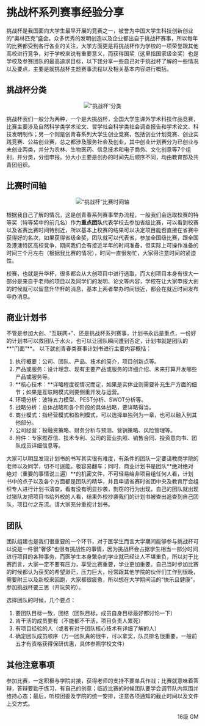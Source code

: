 # 挑战杯系列赛事经验分享

挑战杯是我国面向大学生最早开展的竞赛之一，被誉为中国大学生科技创新创业的“奥林匹克”盛会。众多优秀的发明创造以及企业都出自于挑战杯赛事，所以每年的比赛都受到各行各业的关注，大学方面更是将挑战杯作为学校的一项荣誉跟其他高校进行竞争，对于学校来说有重要意义，而获得国奖（这里指国家级金奖）也是学校及参赛团队的最高追求目标，以下我分享一些自己对于挑战杯了解的一些情况以及要点，主要是就挑战杯主题赛事流程以及相关基本内容进行概括。

## 挑战杯分类

<div align=center>
<img src="https://gitee.com/zcx980605/Survive_XYSM_dev/raw/master/Image/Ch2_2_1.svg" alt="“挑战杯”分类">
</div>

挑战杯我们一般分为两种，一个是大挑战杯，全国大学生课外学术科技作品竞赛，比赛主要涉及自然科学类学术论文、哲学社会科学类社会调查报告和学术论文、科技发明制作；另一个则是创青春系列大学生创业竞赛，包括创业计划竞赛、创业实践竞赛、公益创业赛，总之都涉及服务社会及创业，其中创业计划赛分为已创业与未创业两类，并分为农林、生物医药、信息技术和电子商务、文化创意等7个组别，并分类，分组申报。分大小主要是创办的时间先后顺序不同，均由教育部及共青团组织。

## 比赛时间轴

<div align=center>
<img src="https://gitee.com/zcx980605/Survive_XYSM_dev/raw/master/Image/Ch2_2_2.png" alt="“挑战杯”比赛时间轴">
</div>

根据我自己了解的情况，这是创青春系列赛事举办流程，一般我们会选取校赛的特等奖（特等奖中的前几名）作为**重点团队**代表学校去参加省级比赛，可以看到校赛以及省赛比赛时间特别近，所以基本上校赛的结果可以决定项目能否直接在省赛中获得好的名次，如果获得省级金奖，团队就可以代表省，参加全国级比赛，跟全国及港澳特区高校竞争，期间我们会有接近半年的时间准备，但实际上可操作准备的时间三个月左右（根据我比赛的情况），时间一直很匆忙，大家得注意时间的紧迫性。

校赛，也就是升华杯，很多都会从大创项目中进行选取，而大创项目本身有很大一部分是来自于老师的项目以及同学们的发明、论文等内容，学校在让大家申报大创的时候就可以留意升华杯的消息，基本上两者举办时间很近，都会在就近时间发布申办消息。

## 商业计划书

不管是参加大创、“互联网+”、还是挑战杯系列赛事，计划书永远是重点，一份好的计划书可以救团队于水火，也可以让团队瞬间遭到否定，计划书就是团队的**“门面”**。
以下就创青春类赛事计划书进行主要内容概括：

1. 执行概要：公司、团队、产品、技术的简介，项目创新点等。
2. 产品或服务：设计理念、现有主要产品或服务的详细介绍、未来打算开发哪些产品或服务等。
3. **核心技术：**详略程度视情况而定，如果是实体业则需要补充生产方面的细节；如果是互联网模式则要侧重开发与运营。
4. 环境分析：波特五力模型、PEST分析、SWOT分析等。
5. 战略分析：总体战略和各个阶段的具体战略，要详略得当。
6. 商业模式：指经营模式和盈利模式，可以选择单独列为一章，也可以融入到其他部分。
7. 公司经营：投融资策略、财务分析与预测、营销策略、风险管理等。
8. 附件：专家推荐信、技术专利、公司的营业执照、销售合同、投资意向书、团队成员详细信息等。

大家可以明显发现计划书的书写其实很有难度，有条件的团队一定要请教商学院的老师以及同学，切不可逞能，极容易翻车；同时，商业计划书是团队**绝对绝对绝对（重要的事情说三遍）**的机密文件，不可轻易给非项目组任何人看，计划书中的点子以及各个方面都是团队的精华，并且申请省赛时省团中央及教育厅会组织专人进行计划书清查，看有没有明显抄袭，剽窃的行为出现，自己的团队就出现过猪队友把项目书给外校的人看，结果外校抄袭我们的计划书被查出追查到自己团队，项目付之东流。请大家充分重视计划书。

## 团队

团队组建也是我们很重要的一个环节，对于医学生而言大学期间能够参与挑战杯可以说是一件很“奢侈”也很有挑战性的事情，因为挑战杯会占据学生相当一部分时间进行项目的各种事务，而医学生本身繁杂的学业就已经让人不堪重负，所以对于比赛而言，大家一定不要有压力，享受比赛重要，学业更加重要。自己当时参加比赛的时候都认为获奖的希望渺茫，压力巨大，经常跟其他学院的伙伴们工作到很晚，需要附三以及新校来回跑，大家都很疲惫，所以想在大学期间活的“快乐且健康”，参加挑战杯要三思（开玩笑的）。

选择团队的时候，几个要点：

1. 要团队目标一致，团结（团队目标，成员自身目标最好都讨论一下）
2. 肯干活的成员要有（不能都不干活，项目负责人累死）
3. 有项目经验的人（或者有对于团队核心技术有详细了解的人）
4. 确定团队成员顺序（万一团队真的很牛，可以拿奖，队员排名很重要，一般前五才有资格获得保研优惠，具体参照学校文件）

## 其他注意事项

参加比赛，一定积极与学院对接，获得老师的支持不要单兵作战；比赛就意味着答辩，答辩要勤于练习，有自己的创意；临近比赛的时候团队要学会调节队内氛围并维持心态；最后，听校团委及学院的统一安排，注意各项通知的截止时间以及文件上交方式。

<p align="right">16级 GM</p>